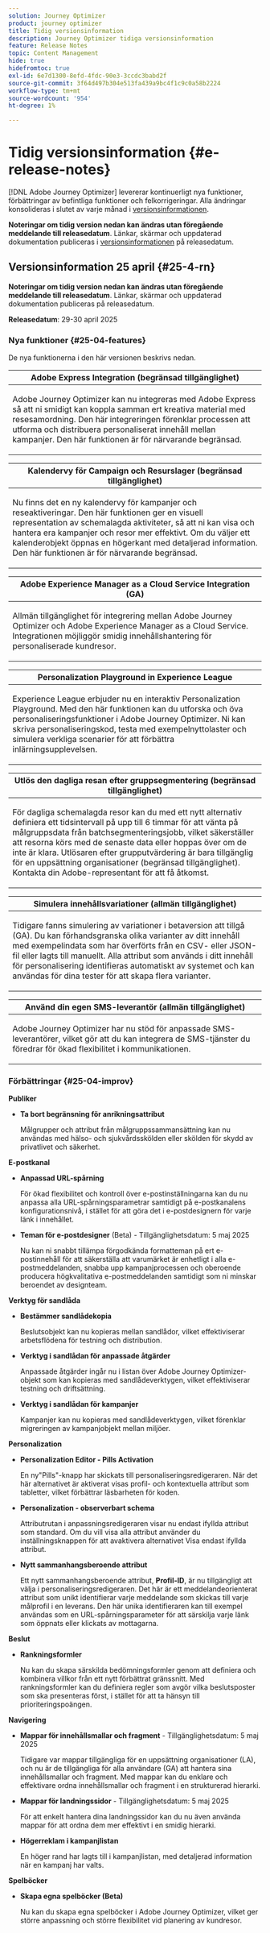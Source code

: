 ```yaml
---
solution: Journey Optimizer
product: journey optimizer
title: Tidig versionsinformation
description: Journey Optimizer tidiga versionsinformation
feature: Release Notes
topic: Content Management
hide: true
hidefromtoc: true
exl-id: 6e7d1300-8efd-4fdc-90e3-3ccdc3babd2f
source-git-commit: 3f64d497b304e513fa439a9bc4f1c9c0a58b2224
workflow-type: tm+mt
source-wordcount: '954'
ht-degree: 1%

---
```


# Tidig versionsinformation {#e-release-notes}

[!DNL Adobe Journey Optimizer] levererar kontinuerligt nya funktioner, förbättringar av befintliga funktioner och felkorrigeringar. Alla ändringar konsolideras i slutet av varje månad i [versionsinformationen](release-notes.md).

**Noteringar om tidig version nedan kan ändras utan föregående meddelande till releasedatum**. Länkar, skärmar och uppdaterad dokumentation publiceras i [versionsinformationen](release-notes.md) på releasedatum.


## Versionsinformation 25 april {#25-4-rn}


**Noteringar om tidig version nedan kan ändras utan föregående meddelande till releasedatum**. Länkar, skärmar och uppdaterad dokumentation publiceras på releasedatum.

**Releasedatum**: 29-30 april 2025


### Nya funktioner {#25-04-features}

De nya funktionerna i den här versionen beskrivs nedan.

<table>
<thead>
<tr>
<th><strong>Adobe Express Integration (begränsad tillgänglighet)</strong><br/></th>
</tr>
</thead>
<tbody>
<tr>
<td>
<p>Adobe Journey Optimizer kan nu integreras med Adobe Express så att ni smidigt kan koppla samman ert kreativa material med resesamordning. Den här integreringen förenklar processen att utforma och distribuera personaliserat innehåll mellan kampanjer. Den här funktionen är för närvarande begränsad.</p>
</td>
</tr>
</tbody>
</table>

<table>
<thead>
<tr>
<th><strong>Kalendervy för Campaign och Resurslager (begränsad tillgänglighet)</strong><br/></th>
</tr>
</thead>
<tbody>
<tr>
<td>
<p>Nu finns det en ny kalendervy för kampanjer och reseaktiveringar. Den här funktionen ger en visuell representation av schemalagda aktiviteter, så att ni kan visa och hantera era kampanjer och resor mer effektivt. Om du väljer ett kalenderobjekt öppnas en högerkant med detaljerad information. Den här funktionen är för närvarande begränsad.</p>
</td>
</tr>
</tbody>
</table>

<table>
<thead>
<tr>
<th><strong>Adobe Experience Manager as a Cloud Service Integration (GA)</strong><br/></th>
</tr>
</thead>
<tbody>
<tr>
<td>
<p>Allmän tillgänglighet för integrering mellan Adobe Journey Optimizer och Adobe Experience Manager as a Cloud Service. Integrationen möjliggör smidig innehållshantering för personaliserade kundresor.</p>
</td>
</tr>
</tbody>
</table>

<table>
<thead>
<tr>
<th><strong>Personalization Playground in Experience League</strong><br/></th>
</tr>
</thead>
<tbody>
<tr>
<td>
<p>Experience League erbjuder nu en interaktiv Personalization Playground. Med den här funktionen kan du utforska och öva personaliseringsfunktioner i Adobe Journey Optimizer. Ni kan skriva personaliseringskod, testa med exempelnyttolaster och simulera verkliga scenarier för att förbättra inlärningsupplevelsen.</p>
</td>
</tr>
</tbody>
</table>

<table>
<thead>
<tr>
<th><strong>Utlös den dagliga resan efter gruppsegmentering (begränsad tillgänglighet)</strong><br/></th>
</tr>
</thead>
<tbody>
<tr>
<td>
<p>För dagliga schemalagda resor kan du med ett nytt alternativ definiera ett tidsintervall på upp till 6 timmar för att vänta på målgruppsdata från batchsegmenteringsjobb, vilket säkerställer att resorna körs med de senaste data eller hoppas över om de inte är klara. Utlösaren efter grupputvärdering är bara tillgänglig för en uppsättning organisationer (begränsad tillgänglighet). Kontakta din Adobe-representant för att få åtkomst.</p>
</td>
</tr>
</tbody>
</table>

<table>
<thead>
<tr>
<th><strong>Simulera innehållsvariationer (allmän tillgänglighet)</strong><br/></th>
</tr>
</thead>
<tbody>
<tr>
<td>
<p>Tidigare fanns simulering av variationer i betaversion att tillgå (GA). Du kan förhandsgranska olika varianter av ditt innehåll med exempelindata som har överförts från en CSV- eller JSON-fil eller lagts till manuellt. Alla attribut som används i ditt innehåll för personalisering identifieras automatiskt av systemet och kan användas för dina tester för att skapa flera varianter.</p>
</td>
</tr>
</tbody>
</table>

<table>
<thead>
<tr>
<th><strong>Använd din egen SMS-leverantör (allmän tillgänglighet)</strong><br/></th>
</tr>
</thead>
<tbody>
<tr>
<td>
<p>Adobe Journey Optimizer har nu stöd för anpassade SMS-leverantörer, vilket gör att du kan integrera de SMS-tjänster du föredrar för ökad flexibilitet i kommunikationen.</p>
</td>
</tr>
</tbody>
</table>



<!--table>
<thead>
<tr>
<th><strong>Integration with Adobe Express</strong><br/></th>
</tr>
</thead>
<tbody>
<tr>
<td>
<p>The Adobe Express integration in Adobe Journey Optimizer lets you use Adobe Express's editing tools directly during content creation, enabling you to resize, remove backgrounds, crop, and convert assets to JPEG or PNG.<p>
</td>
</tr>
</tbody>
</table>


<table>
<thead>
<tr>
<th><strong>Calendar view for journeys (Limited Availability)</strong><br/></th>
</tr>
</thead>
<tbody>
<tr>
<td>
<p>A calendar view is now allows you to visualize all journeys activations. This capability is released as a Limited Availability to a select group of customers.<p>
<p>This change is only available for a set of organizations (Limited Availability). To gain access, contact your Adobe representative.</p>
</td>
</tr>
</tbody>
</table>

<table>
<thead>
<tr>
<th><strong>Integration with Dynamic Media (Limited Availability)</strong><br/></th>
</tr>
</thead>
<tbody>
<tr>
<td>
<p>Dynamic media assets are now directly available and accessible in Journey Optimizer. This integration enables you to:
<ul>
<li>Centrally manage assets with real-time updates</li>
<li>Modify your assets settings such as width and height instantly</li>
<li>Personalize your content using images with text overlays</li>
<li>Customize Dynamic Media templates by updating your content and adding personalization fields</li>
</ul>
<p>
<p>This integration is only available for a set of organizations (Limited Availability). To gain access, contact your Adobe representative.</p>
</td>
</tr>
</tbody>
</table>


<table>
<thead>
<tr>
<th><strong>LINE channel (Limited Availability)</strong><br/></th>
</tr>
</thead>
<tbody>
<tr>
<td>
<p>Adobe Journey Optimizer has expanded its cross-channel capabilities to include support for the LINE channel. This enhancement allows you to create, edit, and preview LINE experiences enabling more personalized and engaging interactions. With LINE, you can connect with more customers, send relevant content, and improve your engagement.<p>
<p>This capability is only available for a set of organizations (Limited Availability). To gain access, contact your Adobe representative.</p>
</td>
</tr>
</tbody>
</table-->

### Förbättringar {#25-04-improv}

**Publiker**

- **Ta bort begränsning för anrikningsattribut**

  Målgrupper och attribut från målgruppssammansättning kan nu användas med hälso- och sjukvårdsskölden eller skölden för skydd av privatlivet och säkerhet.

**E-postkanal**

- **Anpassad URL-spårning**

  För ökad flexibilitet och kontroll över e-postinställningarna kan du nu anpassa alla URL-spårningsparametrar samtidigt på e-postkanalens konfigurationsnivå, i stället för att göra det i e-postdesignern för varje länk i innehållet.

- **Teman för e-postdesigner** (Beta) - Tillgänglighetsdatum: 5 maj 2025

  Nu kan ni snabbt tillämpa förgodkända formatteman på ert e-postinnehåll för att säkerställa att varumärket är enhetligt i alla e-postmeddelanden, snabba upp kampanjprocessen och oberoende producera högkvalitativa e-postmeddelanden samtidigt som ni minskar beroendet av designteam.

**Verktyg för sandlåda**

- **Bestämmer sandlådekopia**

  Beslutsobjekt kan nu kopieras mellan sandlådor, vilket effektiviserar arbetsflödena för testning och distribution.

- **Verktyg i sandlådan för anpassade åtgärder**

  Anpassade åtgärder ingår nu i listan över Adobe Journey Optimizer-objekt som kan kopieras med sandlådeverktygen, vilket effektiviserar testning och driftsättning.

- **Verktyg i sandlådan för kampanjer**

  Kampanjer kan nu kopieras med sandlådeverktygen, vilket förenklar migreringen av kampanjobjekt mellan miljöer.

**Personalization**

- **Personalization Editor - Pills Activation**

  En ny&quot;Pills&quot;-knapp har skickats till personaliseringsredigeraren. När det här alternativet är aktiverat visas profil- och kontextuella attribut som tabletter, vilket förbättrar läsbarheten för koden.

- **Personalization - observerbart schema**

  Attributrutan i anpassningsredigeraren visar nu endast ifyllda attribut som standard. Om du vill visa alla attribut använder du inställningsknappen för att avaktivera alternativet Visa endast ifyllda attribut.

- **Nytt sammanhangsberoende attribut**

  Ett nytt sammanhangsberoende attribut, **Profil-ID**, är nu tillgängligt att välja i personaliseringsredigeraren. Det här är ett meddelandeorienterat attribut som unikt identifierar varje meddelande som skickas till varje målprofil i en leverans. Den här unika identifieraren kan till exempel användas som en URL-spårningsparameter för att särskilja varje länk som öppnats eller klickats av mottagarna.

**Beslut**

- **Rankningsformler**

  Nu kan du skapa särskilda bedömningsformler genom att definiera och kombinera villkor från ett nytt förbättrat gränssnitt. Med rankningsformler kan du definiera regler som avgör vilka beslutsposter som ska presenteras först, i stället för att ta hänsyn till prioriteringspoängen.

**Navigering**

- **Mappar för innehållsmallar och fragment** - Tillgänglighetsdatum: 5 maj 2025

  Tidigare var mappar tillgängliga för en uppsättning organisationer (LA), och nu är de tillgängliga för alla användare (GA) att hantera sina innehållsmallar och fragment. Med mappar kan du enklare och effektivare ordna innehållsmallar och fragment i en strukturerad hierarki.

- **Mappar för landningssidor** - Tillgänglighetsdatum: 5 maj 2025

  För att enkelt hantera dina landningssidor kan du nu även använda mappar för att ordna dem mer effektivt i en smidig hierarki.

- **Högerreklam i kampanjlistan**

  En höger rand har lagts till i kampanjlistan, med detaljerad information när en kampanj har valts.

**Spelböcker**

- **Skapa egna spelböcker (Beta)**

  Nu kan du skapa egna spelböcker i Adobe Journey Optimizer, vilket ger större anpassning och större flexibilitet vid planering av kundresor.
